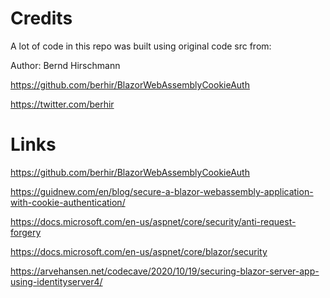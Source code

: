 
# Credits

A lot of code in this repo was built using original code src from: 

Author: Bernd Hirschmann

https://github.com/berhir/BlazorWebAssemblyCookieAuth

https://twitter.com/berhir

# Links

https://github.com/berhir/BlazorWebAssemblyCookieAuth

https://guidnew.com/en/blog/secure-a-blazor-webassembly-application-with-cookie-authentication/

https://docs.microsoft.com/en-us/aspnet/core/security/anti-request-forgery

https://docs.microsoft.com/en-us/aspnet/core/blazor/security

https://arvehansen.net/codecave/2020/10/19/securing-blazor-server-app-using-identityserver4/